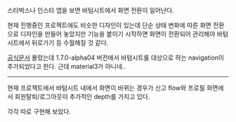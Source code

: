 스타벅스나 인스타 앱을 보면 바텀시트에서 화면 전환이 일어난다.

현재 진행중인 프로젝트에도 비슷한 디자인이 있는데
단순 상태 변화에 따른 화면 전환으로 디자인을 만들어 놓았지만
기능을 붙이기 시작하면 화면이 전환되어 관리해야 바텀시트에서 뒤로가기 등 수월해질 것 같다.

[공식문서](https://developer.android.com/jetpack/androidx/releases/compose-material?hl=ko#1.7.0-alpha04)
몰랐는데 1.7.0-alpha04 버전에서 바텀시트를 대상으로 하는 navigation이 추가되었다고 한다.
근데 material3가 아니네..

- - -
현재 프로젝트에서
바텀시트 내에서 화면이 바뀌는 경우가 신고 flow와
프로필 화면에서 회원탈퇴/로그아웃이 추가적인 depth를 가지고 있다.

각각 따로 구현해 보았다.
